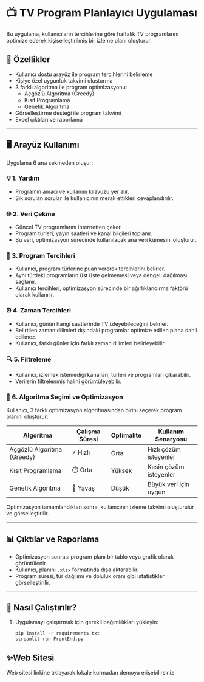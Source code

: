 # 📺 TV Program Planlayıcı Uygulaması

Bu uygulama, kullanıcıların tercihlerine göre haftalık TV programlarını optimize ederek kişiselleştirilmiş bir izleme planı oluşturur.

## 🌟 Özellikler

- Kullanıcı dostu arayüz ile program tercihlerini belirleme
- Kişiye özel uygunluk takvimi oluşturma
- 3 farklı algoritma ile program optimizasyonu:
  - Açgözlü Algoritma (Greedy)
  - Kısıt Programlama
  - Genetik Algoritma
- Görselleştirme desteği ile program takvimi
- Excel çıktıları ve raporlama

---

## 🖥️ Arayüz Kullanımı

Uygulama 6 ana sekmeden oluşur:
### 💡 1. Yardım
- Programın amacı ve kullanım kılavuzu yer alır.
- Sık sorulan sorular ile kullanıcının merak ettikleri cevaplandırılır.

### 🌐 2. Veri Çekme
- Güncel TV programlarını internetten çeker.
- Program türleri, yayın saatleri ve kanal bilgileri toplanır.
- Bu veri, optimizasyon sürecinde kullanılacak ana veri kümesini oluşturur.

### 💟 3. Program Tercihleri
- Kullanıcı, program türlerine puan vererek tercihlerini belirler.
- Aynı türdeki programların üst üste gelmemesi veya dengeli dağılması sağlanır.
- Kullanıcı tercihleri, optimizasyon sürecinde bir ağırlıklandırma faktörü olarak kullanılır.

### ⏰ 4. Zaman Tercihleri
- Kullanıcı, günün hangi saatlerinde TV izleyebileceğini belirler.
- Belirtilen zaman dilimleri dışındaki programlar optimize edilen plana dahil edilmez.
- Kullanıcı, farklı günler için farklı zaman dilimleri belirleyebilir.

### 🔍 5. Filtreleme
- Kullanıcı, izlemek istemediği kanalları, türleri ve programları çıkarabilir.
- Verilerin filtrelenmiş halini görüntüleyebilir.

### 🚀 6. Algoritma Seçimi ve Optimizasyon
Kullanıcı, 3 farklı optimizasyon algoritmasından birini seçerek program planını oluşturur:

| Algoritma | Çalışma Süresi | Optimalite | Kullanım Senaryosu |
|-----------|--------------|------------|-------------------|
| Açgözlü Algoritma (Greedy) | ⚡ Hızlı | Orta | Hızlı çözüm isteyenler |
| Kısıt Programlama | ⏱️ Orta | Yüksek | Kesin çözüm isteyenler |
| Genetik Algoritma | 🐢 Yavaş | Düşük | Büyük veri için uygun |

Optimizasyon tamamlandıktan sonra, kullanıcının izleme takvimi oluşturulur ve görselleştirilir.

---

## 📊 Çıktılar ve Raporlama
- Optimizasyon sonrası program planı bir tablo veya grafik olarak görüntülenir.
- Kullanıcı, planını `.xlsx` formatında dışa aktarabilir.
- Program süresi, tür dağılımı ve doluluk oranı gibi istatistikler görselleştirilir.

---

## 🚀 Nasıl Çalıştırılır?
1. Uygulamayı çalıştırmak için gerekli bağımlılıkları yükleyin:
   ```bash
   pip install -r requirements.txt
   streamlit run FrontEnd.py


## ✨Web Sitesi
Web sitesi linkine tıklayarak lokale kurmadan demoya erişebilirsiniz
